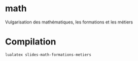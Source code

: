 math
====

Vulgarisation des mathématiques, les formations et les métiers

# Compilation

```tex
lualatex slides-math-formations-metiers
```

